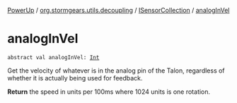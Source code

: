 [PowerUp](../../index.md) / [org.stormgears.utils.decoupling](../index.md) / [ISensorCollection](index.md) / [analogInVel](./analog-in-vel.md)

# analogInVel

`abstract val analogInVel: `[`Int`](https://kotlinlang.org/api/latest/jvm/stdlib/kotlin/-int/index.html)

Get the velocity of whatever is in the analog pin of the Talon, regardless of
whether it is actually being used for feedback.

**Return**
the speed in units per 100ms where 1024 units is one rotation.

